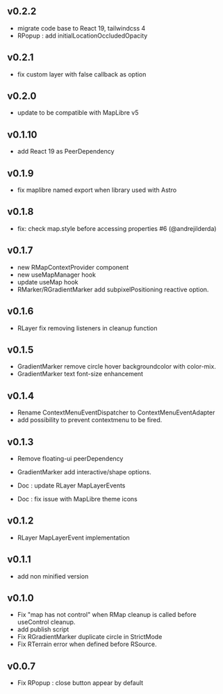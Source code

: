 ## v0.2.2

- migrate code base to React 19, tailwindcss 4
- RPopup : add initialLocationOccludedOpacity

## v0.2.1

- fix custom layer with false callback as option

## v0.2.0

- update to be compatible with MapLibre v5

## v0.1.10

- add React 19 as PeerDependency

## v0.1.9

- fix maplibre named export when library used with Astro

## v0.1.8

-  fix: check map.style before accessing properties #6 (@andrejilderda)

## v0.1.7

- new RMapContextProvider component
- new useMapManager hook
- update useMap hook
- RMarker/RGradientMarker add subpixelPositioning reactive option.

## v0.1.6

- RLayer fix removing listeners in cleanup function

## v0.1.5

- GradientMarker remove circle hover backgroundcolor with color-mix.
- GradientMarker text font-size enhancement

## v0.1.4

- Rename ContextMenuEventDispatcher to ContextMenuEventAdapter
- add possibility to prevent contextmenu to be fired.

## v0.1.3

- Remove floating-ui peerDependency
- GradientMarker add interactive/shape options.

- Doc : update RLayer MapLayerEvents
- Doc : fix issue with MapLibre theme icons

## v0.1.2

- RLayer MapLayerEvent implementation

## v0.1.1

- add non minified version

## v0.1.0

- Fix "map has not control" when RMap cleanup is called before useControl cleanup.
- add publish script
- Fix RGradientMarker duplicate circle in StrictMode
- Fix RTerrain error when defined before RSource.

## v0.0.7

- Fix RPopup : close button appear by default
